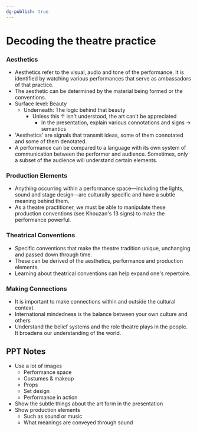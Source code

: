 ```yaml
---
dg-publish: true
---
```


# Decoding the theatre practice
### Aesthetics
- Aesthetics refer to the visual, audio and tone of the performance. It is identified by watching various performances that serve as ambassadors of that practice. 
- The aesthetic can be determined by the material being formed or the conventions.
- Surface level: Beauty 
	- Underneath: The logic behind that beauty
		- Unless this ↑ isn't understood, the art can't be appreciated
			- In the presentation, explain various connotations and signs → semantics
- 'Aesthetics' are signals that transmit ideas, some of them connotated and some of them denotated. 
- A performance can be compared to a language with its own system of communication between the performer and audience. Sometimes, only a subset of the audience will understand certain elements. 

### Production Elements
- Anything occurring within a performance space—including the lights, sound and stage design—are culturally specific and have a subtle meaning behind them.
- As a theatre practitioner, we must be able to manipulate these production conventions (see Khouzan's 13 signs) to make the performance powerful. 

### Theatrical Conventions
- Specific conventions that make the theatre tradition unique, unchanging and passed down through time.
- These can be derived of the aesthetics, performance and production elements.
- Learning about theatrical conventions can help expand one's repertoire. 

### Making Connections
- It is important to make connections within and outside the cultural context. 
- International mindedness is the balance between your own culture and others
- Understand the belief systems and the role theatre plays in the people. It broadens our understanding of the world.

## PPT Notes
- Use a lot of images
	- Performance space
	- Costumes & makeup
	- Props
	- Set design
	- Performance in action
- Show the subtle things about the art form in the presentation
- Show production elements
	- Such as sound or music
	- What meanings are conveyed through sound


